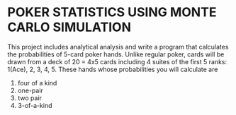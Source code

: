 # POKER STATISTICS USING MONTE CARLO SIMULATION
This project includes analytical analysis and write a program that calculates the probabilities of 5-card poker hands. Unlike regular poker, cards will be drawn from a deck of 20 = 4x5 cards including 4 suites of the first 5 ranks: 1(Ace), 2, 3, 4, 5. These hands whose probabilities you will calculate are 
1. four of a kind 
2. one-pair 
3. two pair 
4. 3-of-a-kind 
